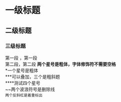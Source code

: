 # 一级标题
## 二级标题
### 三级标题
第一段
，第一段<br>第二段，第二段
**两个星号是粗体，字体修饰符不需要空格**<br>
*一个星号是粗体<br>
***可以叠加，三个是粗斜题<br>
****测试四个星号<br>
~~两个波浪符号是删除线<br>
`两个反斜杠是着重标出`<br>